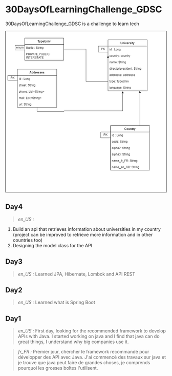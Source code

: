 # 30DaysOfLearningChallenge_GDSC
30DaysOfLearningChallenge_GDSC is a challenge to learn tech

![Model image](class_universitiesAPI.png)
## Day4
><i>en_US :</i>
1. Build an api that retrieves information about universities in my country (project can be improved to retrieve more information and in other countries too)
2. Designing the model class for the API
## Day3
><i>en_US :</i>
Learned JPA, Hibernate, Lombok and API REST
## Day2
><i>en_US :</i>
Learned what is Spring Boot

## Day1
><i>en_US :</i>
First day, looking for the recommended framework to develop APIs with Java. I started working on java and I find that java can do great things, I understand why big companies use it.

><i>fr_FR :</i>
Premier jour, chercher le framework recommandé pour développer des API avec Java. J'ai commencé des travaux sur java et je trouve que java peut faire de grandes choses, je comprends pourquoi les grosses boîtes l'utilisent.